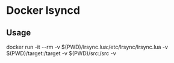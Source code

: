 # Docker lsyncd

## Usage

docker run -it --rm -v $(PWD)/lrsync.lua:/etc/lrsync/lrsync.lua -v $(PWD)/target:/target -v $(PWD)/src:/src -v
